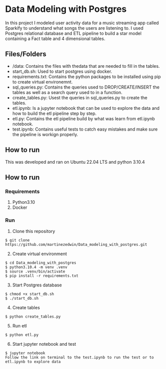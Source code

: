 # Data Modeling with Postgres
In this project I modeled user activity data for a music streaming app called Sparkify to understand what songs the users are listening to. I used Postgres relational database and ETL pipeline to build a star model containing a Fact table and 4 dimensional tables.


## Files/Folders
* /data: Contains the files with thedata that are needed to fill in the tables.
* start_db.sh: Used to start postgres using docker.
* requirements.txt: Contains the python packages to be installed using pip to create virtual environemnt.
* sql_queries.py: Contains the queries used to DROP/CREATE/INSERT the tables as well as a search query used to in a function.
* create_tables.py: Usest the queries in sql_queries.py to create the tables.
* etl.ipynb: Is a jupyter notebook that can be used to explore the data and how to build the etl pipeline step by step.
* etl.py: Contains the etl pipeline build by what was learn from etl.ipynb notebook.
* test.ipynb: Contains useful tests to catch easy mistakes and make sure the pipeline is workign properly.


## How to run
This was developed and ran on Ubuntu 22.04 LTS and python 3.10.4

## How to run
### Requirements
1. Python3.10
2. Docker

###  Run
1. Clone this repository
```
$ git clone https://github.com/martinezedwin/Data_modeling_with_postgres.git
```
2. Create virtual environment
```
$ cd Data_modeling_with_postgres
$ python3.10.4 -m venv .venv
$ source .venv/bin/activate
$ pip install -r requirements.txt
```
3. Start Postgres database
```
$ chmod +x start_db.sh
$ ./start_db.sh
```
4. Create tables
```
$ python create_tables.py
```
5. Run etl
```
$ python etl.py
```
6. Start jupyter notebook and test
```
$ jupyter notebook
Follow the link on terminal to the test.ipynb to run the test or to etl.ipynb to explore data
```
